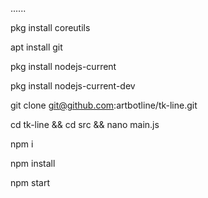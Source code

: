 ......

pkg install coreutils

apt install git

pkg install nodejs-current

pkg install nodejs-current-dev

git clone git@github.com:artbotline/tk-line.git

cd tk-line && cd src && nano main.js

npm i

npm install

npm start
